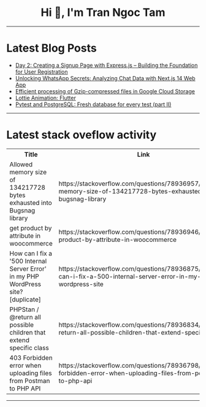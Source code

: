 <h1 align="center">Hi 👋, I'm Tran Ngoc Tam</h1>

---

# Latest Blog Posts 
<!-- BLOG-POST-LIST:START -->
- [Day 2: Creating a Signup Page with Express.js – Building the Foundation for User Registration](https://dev.to/adeleke123/day-2-creating-a-signup-page-with-expressjs-building-the-foundation-for-user-registration-2g3d)
- [Unlocking WhatsApp Secrets: Analyzing Chat Data with Next.js 14 Web App](https://dev.to/rajeshroyal/unlocking-whatsapp-secrets-analyzing-chat-data-with-nextjs-14-web-app-489i)
- [Efficient processing of Gzip-compressed files in Google Cloud Storage](https://dev.to/siddhantkcode/efficient-processing-of-gzip-compressed-files-in-google-cloud-storage-1pj)
- [Lottie Animation: Flutter](https://dev.to/codewithusama/lottie-animation-flutter-3p26)
- [Pytest and PostgreSQL: Fresh database for every test &lpar;part II&rpar;](https://dev.to/liborjelinek/pytest-and-postgresql-fresh-database-for-every-test-part-ii-48pn)
<!-- BLOG-POST-LIST:END -->

---

# Latest stack oveflow activity
<table>
  <tr><th>Title</th><th>Link</th></tr>
  <!-- STACKOVERFLOW:START --><tr><td>Allowed memory size of 134217728 bytes exhausted into Bugsnag library</td><td>https://stackoverflow.com/questions/78936957/allowed-memory-size-of-134217728-bytes-exhausted-into-bugsnag-library</td></tr><tr><td>get product by attribute in woocommerce</td><td>https://stackoverflow.com/questions/78936946/get-product-by-attribute-in-woocommerce</td></tr><tr><td>How can I fix a &#39;500 Internal Server Error&#39; in my PHP WordPress site? [duplicate]</td><td>https://stackoverflow.com/questions/78936875/how-can-i-fix-a-500-internal-server-error-in-my-php-wordpress-site</td></tr><tr><td>PHPStan / @return all possible children that extend specific class</td><td>https://stackoverflow.com/questions/78936834/phpstan-return-all-possible-children-that-extend-specific-class</td></tr><tr><td>403 Forbidden error when uploading files from Postman to PHP API</td><td>https://stackoverflow.com/questions/78936798/403-forbidden-error-when-uploading-files-from-postman-to-php-api</td></tr><!-- STACKOVERFLOW:END -->
</table>

---


